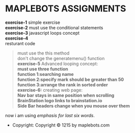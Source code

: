  # MAPLEBOTS ASSIGNMENTS #
**exercise-1**
  simple exercise  
**exercise-2**
 must use the conditional statements  
**exercise-3**
   javascript loops concept  
**exercise-4**  
  resturant code
  >must use the this method  
  >don't change the generatemenu() function  
**exercise-5**
    Advanced looping concept:  
    **must use three function**  
    **function 1:searching name**  
    **function 2:specify mark should be greater than 50**  
    **function 3:arrange the rank in sorted order**  
 **exercise-6:**
   creating web page:  
   **Nav bar stays in same position when scrolling**  
   **BrainStation logo links to brainstation.io**  
   **Side Bar headers change when you mouse over them**  
   
   now i am using _emphasis for last six words_.  
   - Copyright: Copyright © 1215 by maplebots.com  
